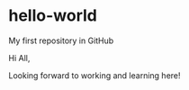 # hello-world
My first repository in GitHub

Hi All,

Looking forward to working and learning here!
